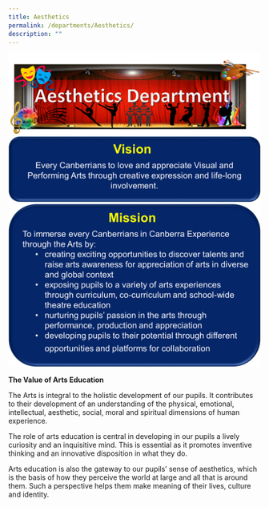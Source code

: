 ```yaml
---
title: Aesthetics
permalink: /departments/Aesthetics/
description: ""
---
```


![](/images/Aesthetics%20Main%20Banner.png)
![](/images/Vision.png)
![](/images/Mission.png)

**The Value of Arts Education**  

The Arts is integral to the holistic development of our pupils. It contributes to their development of an understanding of the physical, emotional, intellectual, aesthetic, social, moral and spiritual dimensions of human experience.

The role of arts education is central in developing in our pupils a lively curiosity and an inquisitive mind. This is essential as it promotes inventive thinking and an innovative disposition in what they do.

Arts education is also the gateway to our pupils’ sense of aesthetics, which is the basis of how they perceive the world at large and all that is around them. Such a perspective helps them make meaning of their lives, culture and identity.